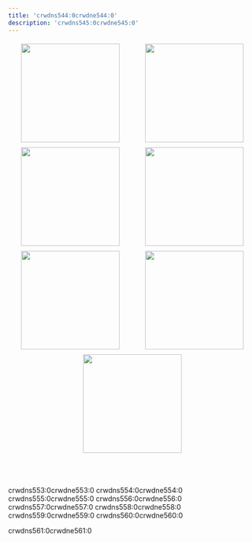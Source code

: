 ```yaml
---
title: 'crwdns544:0crwdne544:0'
description: 'crwdns545:0crwdne545:0'
---
```



<div style="display: flex; flex-wrap: wrap; justify-content: space-around;">
  <img src="crwdns546:0crwdne546:0" />
  <img src="crwdns547:0crwdne547:0" />
  <img src="crwdns548:0crwdne548:0" />
  <img src="crwdns549:0crwdne549:0" />
  <img src="crwdns550:0crwdne550:0" />
  <img src="crwdns551:0crwdne551:0" />
  <img src="crwdns552:0crwdne552:0" />
</div>

<br></br>

crwdns553:0crwdne553:0 crwdns554:0crwdne554:0 crwdns555:0crwdne555:0 crwdns556:0crwdne556:0 crwdns557:0crwdne557:0 crwdns558:0crwdne558:0 crwdns559:0crwdne559:0 crwdns560:0crwdne560:0

crwdns561:0crwdne561:0 

<style>
img {
  height: 200px;
  padding: 5px;
}
</style>
